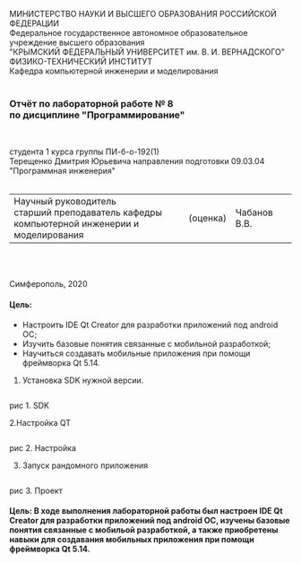 МИНИСТЕРСТВО НАУКИ  И ВЫСШЕГО ОБРАЗОВАНИЯ РОССИЙСКОЙ ФЕДЕРАЦИИ  
Федеральное государственное автономное образовательное учреждение высшего образования  
"КРЫМСКИЙ ФЕДЕРАЛЬНЫЙ УНИВЕРСИТЕТ им. В. И. ВЕРНАДСКОГО"  
ФИЗИКО-ТЕХНИЧЕСКИЙ ИНСТИТУТ  
Кафедра компьютерной инженерии и моделирования
<br/><br/>

### Отчёт по лабораторной работе № 8<br/> по дисциплине "Программирование"
<br/>

студента 1 курса группы ПИ-б-о-192(1)  
Терещенко Дмитрия Юрьевича
направления подготовки 09.03.04 "Программная инженерия"  
<br/>

<table>
<tr><td>Научный руководитель<br/> старший преподаватель кафедры<br/> компьютерной инженерии и моделирования</td>
<td>(оценка)</td>
<td>Чабанов В.В.</td>
</tr>
</table>
<br/><br/>

Симферополь, 2020

#### Цель:
* Настроить IDE Qt Creator для разработки приложений под android ОС;
* Изучить базовые понятия связанные с мобильной разработкой;
* Научиться создавать мобильные приложения при помощи фреймворка Qt 5.14.

1. Установка SDK нужной версии.

![]()

рис 1. SDK

2.Настройка QT

![]()

рис 2. Настройка

3. Запуск рандомного приложения

![]()

рис 3. Проект

#### Цель: В ходе выполнения лабораторной работы был настроен IDE Qt Creator для разработки приложений под android ОС, изучены базовые понятия связанные с мобильой разработкой, а также приобретены навыки для создавания мобильных приложения при помощи фреймворка Qt 5.14.
